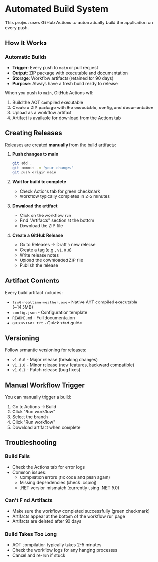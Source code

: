 # Automated Build System

This project uses GitHub Actions to automatically build the application on every push.

## How It Works

### Automatic Builds
- **Trigger**: Every push to `main` or pull request
- **Output**: ZIP package with executable and documentation
- **Storage**: Workflow artifacts (retained for 90 days)
- **Purpose**: Always have a fresh build ready to release

When you push to `main`, GitHub Actions will:
1. Build the AOT compiled executable
2. Create a ZIP package with the executable, config, and documentation
3. Upload as a workflow artifact
4. Artifact is available for download from the Actions tab

## Creating Releases

Releases are created **manually** from the build artifacts:

1. **Push changes to main**
   ```bash
   git add .
   git commit -m "your changes"
   git push origin main
   ```

2. **Wait for build to complete**
   - Check Actions tab for green checkmark
   - Workflow typically completes in 2-5 minutes

3. **Download the artifact**
   - Click on the workflow run
   - Find "Artifacts" section at the bottom
   - Download the ZIP file

4. **Create a GitHub Release**
   - Go to Releases → Draft a new release
   - Create a tag (e.g., `v1.0.0`)
   - Write release notes
   - Upload the downloaded ZIP file
   - Publish the release

## Artifact Contents

Every build artifact includes:
- `tsw6-realtime-weather.exe` - Native AOT compiled executable (~14.5MB)
- `config.json` - Configuration template
- `README.md` - Full documentation
- `QUICKSTART.txt` - Quick start guide

## Versioning

Follow semantic versioning for releases:
- `v1.0.0` - Major release (breaking changes)
- `v1.1.0` - Minor release (new features, backward compatible)
- `v1.0.1` - Patch release (bug fixes)

## Manual Workflow Trigger

You can manually trigger a build:
1. Go to Actions → Build
2. Click "Run workflow"
3. Select the branch
4. Click "Run workflow"
5. Download artifact when complete

## Troubleshooting

### Build Fails
- Check the Actions tab for error logs
- Common issues:
  - Compilation errors (fix code and push again)
  - Missing dependencies (check .csproj)
  - .NET version mismatch (currently using .NET 9.0)

### Can't Find Artifacts
- Make sure the workflow completed successfully (green checkmark)
- Artifacts appear at the bottom of the workflow run page
- Artifacts are deleted after 90 days

### Build Takes Too Long
- AOT compilation typically takes 2-5 minutes
- Check the workflow logs for any hanging processes
- Cancel and re-run if stuck
